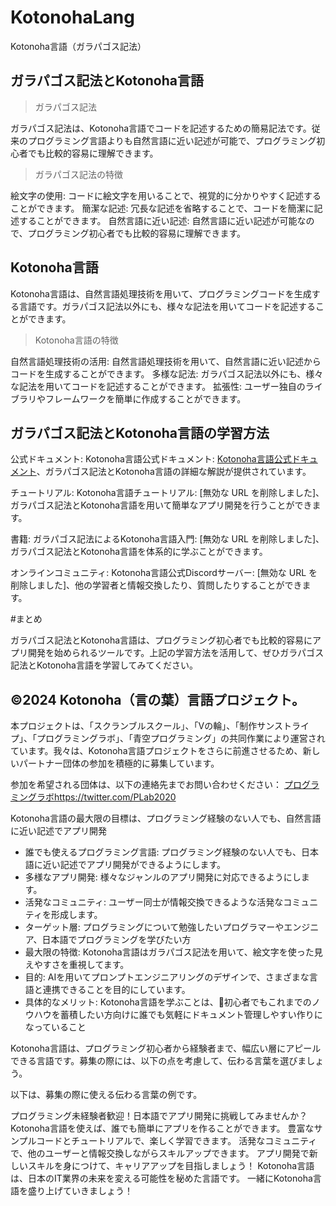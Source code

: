 # KotonohaLang
Kotonoha言語（ガラパゴス記法）

## ガラパゴス記法とKotonoha言語
> ガラパゴス記法

ガラパゴス記法は、Kotonoha言語でコードを記述するための簡易記法です。従来のプログラミング言語よりも自然言語に近い記述が可能で、プログラミング初心者でも比較的容易に理解できます。

> ガラパゴス記法の特徴

絵文字の使用: コードに絵文字を用いることで、視覚的に分かりやすく記述することができます。
簡潔な記述: 冗長な記述を省略することで、コードを簡潔に記述することができます。
自然言語に近い記述: 自然言語に近い記述が可能なので、プログラミング初心者でも比較的容易に理解できます。

## Kotonoha言語

Kotonoha言語は、自然言語処理技術を用いて、プログラミングコードを生成する言語です。ガラパゴス記法以外にも、様々な記法を用いてコードを記述することができます。

> Kotonoha言語の特徴

自然言語処理技術の活用: 自然言語処理技術を用いて、自然言語に近い記述からコードを生成することができます。
多様な記法: ガラパゴス記法以外にも、様々な記法を用いてコードを記述することができます。
拡張性: ユーザー独自のライブラリやフレームワークを簡単に作成することができます。

## ガラパゴス記法とKotonoha言語の学習方法

公式ドキュメント: Kotonoha言語公式ドキュメント: [Kotonoha言語公式ドキュメント](https://github.com/BlueSkyProgramming/KotonohaLang)、ガラパゴス記法とKotonoha言語の詳細な解説が提供されています。

チュートリアル: Kotonoha言語チュートリアル: [無効な URL を削除しました]、ガラパゴス記法とKotonoha言語を用いて簡単なアプリ開発を行うことができます。

書籍: ガラパゴス記法によるKotonoha言語入門: [無効な URL を削除しました]、ガラパゴス記法とKotonoha言語を体系的に学ぶことができます。

オンラインコミュニティ: Kotonoha言語公式Discordサーバー: [無効な URL を削除しました]、他の学習者と情報交換したり、質問したりすることができます。

#まとめ

ガラパゴス記法とKotonoha言語は、プログラミング初心者でも比較的容易にアプリ開発を始められるツールです。上記の学習方法を活用して、ぜひガラパゴス記法とKotonoha言語を学習してみてください。

## ©️2024 Kotonoha（言の葉）言語プロジェクト。

本プロジェクトは、「スクランブルスクール」、「Vの輪」、「制作サンストライプ」、「プログラミングラボ」、「青空プログラミング」の共同作業により運営されています。我々は、Kotonoha言語プロジェクトをさらに前進させるため、新しいパートナー団体の参加を積極的に募集しています。

参加を希望される団体は、以下の連絡先までお問い合わせください：
[プログラミングラボ](https://twitter.com/PLab2020)https://twitter.com/PLab2020

Kotonoha言語の最大限の目標は、プログラミング経験のない人でも、自然言語に近い記述でアプリ開発
- 誰でも使えるプログラミング言語: プログラミング経験のない人でも、日本語に近い記述でアプリ開発ができるようにします。
- 多様なアプリ開発: 様々なジャンルのアプリ開発に対応できるようにします。
- 活発なコミュニティ: ユーザー同士が情報交換できるような活発なコミュニティを形成します。
- ターゲット層: プログラミングについて勉強したいプログラマーやエンジニア、日本語でプログラミングを学びたい方
- 最大限の特徴: Kotonoha言語はガラパゴス記法を用いて、絵文字を使った見えやすさを重視してます。
- 目的: AIを用いてプロンプトエンジニアリングのデザインで、さまざまな言語と連携できることを目的にしています。
- 具体的なメリット: Kotonoha言語を学ぶことは、🔰初心者でもこれまでのノウハウを蓄積したい方向けに誰でも気軽にドキュメント管理しやすい作りになっていること

Kotonoha言語は、プログラミング初心者から経験者まで、幅広い層にアピールできる言語です。募集の際には、以下の点を考慮して、伝わる言葉を選びましょう。

以下は、募集の際に使える伝わる言葉の例です。

プログラミング未経験者歓迎！日本語でアプリ開発に挑戦してみませんか？
Kotonoha言語を使えば、誰でも簡単にアプリを作ることができます。
豊富なサンプルコードとチュートリアルで、楽しく学習できます。
活発なコミュニティで、他のユーザーと情報交換しながらスキルアップできます。
アプリ開発で新しいスキルを身につけて、キャリアアップを目指しましょう！
Kotonoha言語は、日本のIT業界の未来を変える可能性を秘めた言語です。 一緒にKotonoha言語を盛り上げていきましょう！
